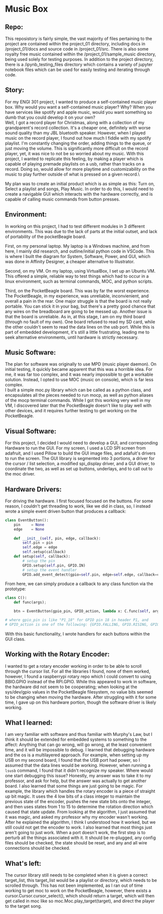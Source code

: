 # Music Box
## Repo: 
This reposistory is fairly simple, the vast majority of files pertaining to the project are contained within the project_01 directory, including docs in /project_01/docs and source code in /project_01/src. There is also some royalty free music contained within the /project_01/sample_music directory, being used solely for testing purposes. In addition to the project directory, there is a /ipynb_testing_files directory which contains a variety of jupyter notebook files which can be used for easily testing and iterating through code.

## Story:
For my ENGI 301 project, I wanted to produce a self-contained music player box. Why would you want a self-contained music player? Why? When you have services like spotify and apple music, would you want something so dumb that you could develop it on your own?\
Well, I got a record player for Christmas, along with a collection of my grandparent's record collection. It's a cheaper one, definitely with worse sound quality than my JBL bluetooth speaker. However, when I played music on the record player, I found out how much I fiddle with my spotify playlist. I'm constantly changing the order, adding things to the queue, or just moving the volume. This is significantly more difficult on the record player, yet, it was nice to not be so worried about my music. With this project, I wanted to replicate this feeling, by making a player which is capable of playing premade playlists on a usb, rather than tracks on a record. Doing so, would allow for more playtime and customizability on the music to play further outside of what is pressed on a given record.\

My plan was to create an initial product which is as simple as this: Turn on, Select a playlist and songs, Play Music. 
In order to do this, I would need to create a navigable GUI which interacts with the hardware correctly, and is capable of calling music commands from button presses. 

## Environment:
In working on this project, I had to test different modules in 3 different environments. This was due to the lack of parts at the initial outset, and lack of portability of the pocketBeagle board.

First, on my personal laptop. My laptop is a Windows machine, and from here, I mainly did research, and outline/initial python code in VSCode. This is where I built the diagram for System, Software, Power, and GUI, which was done in Affinity Designer, a cheaper alternative to Illustrator.

Second, on my VM. On my laptop, using VirtualBox, I set up an Ubuntu VM. This offered a simple, reliable way to test things which had to occur in a linux environment, such as terminal commands, MOC, and python scripts.

Third, on the PocketBeagle board. This was by far the worst experience. The PocketBeagle, in my experience, was unreliable, inconvienient, and overall a pain in the rear. One major struggle is that the board is not really portable. You can stick it in your bag, but there's a pretty good chance that any wires on the breadboard are going to be messed up. Another issue is that the board is unreliable. As in, at this stage, I am on my third board (through no fault of my own). One board refused to read my SD card, while the other couldn't seem to read the data lines on the usb port. While this is part of embedded development, it's still a little frustrating, leading me to seek alternative environments, until hardware is strictly necessary.

## Music Software:
The plan for software was originally to use MPD (music player daemon). On initial testing, it quickly became apparent that this was a horrible idea. For me, it was far too complex, and it was nearly impossible to get a workable solution. Instead, I opted to use MOC (music on console), which is far less complex.\
I built a simple moc.py library which can be called as a python class, and encapsulates all the pieces needed to run mocp, as well as python aliases of the mocp terminal commands. While I got this working very well in my VM, I discovered later that the PocketBeagle doesn't like to play well with other devices, and it requires further testing to get working on the PocketBeagle.
## Visual Software:
For this project, I decided I would need to develop a GUI, and corresponding Hardware to run the GUI. For my screen, I used a LCD SPI screen from adafruit, and I used Pillow to build the GUI image files, and adafuit's drivers to run the screen.
The GUI library is segmented into 3 portions, a driver for the cursor / list selection, a modified spi_display driver, and a GUI driver, to coordinate the two, as well as set up buttons, underlays, and to call out to the moc driver.

## Hardware Drivers:
For driving the hardware. I first focused focused on the buttons. For some reason, I couldn't get threading to work, like we did in class, so, I instead wrote a simple event driven button that produces a callback:

```python
class EventButton():
    pin     = None
    edge    = None
    
    def __init__(self, pin, edge, callback):
        self.pin = pin
        self.edge = edge
        self.setup(callback)
    def setup(self, callback):
        # setup the pin
        GPIO.setup(self.pin, GPIO.IN)
        # setup the event handler
        GPIO.add_event_detect(gpio=self.pin, edge=self.edge, callback=callback)
```
From here, we can simply produce a callback to any class function via the prototype:
```python
class C():
    def func(args);

    btn = EventButton(gpio_pin, GPIO_action, lambda x: C.func(self, args))

# where gpio_pin is like "P1_18" for GPIO pin 18 in header P1, and 
# GPIO_action is one of the following: {GPIO.FALLING, GPIO.RISING, GPIO.BOTH}
```
With this basic functionality, I wrote handlers for each buttons within the GUI class.
## Working with the Rotary Encoder:
I wanted to get a rotary encoder working in order to be able to scroll through the cursor list.  For all the libraries I found, none of them worked, however, I found a raspberrypi rotary repo which I could convert to using BBIO.GPIO instead of the RPI.GPIO. While this appeared to work in software, the hardware did not seem to be cooperating; when looking at the sys/dev/gpio values in the PocketBeagle filesystem, no value bits seemed to be changing when moving the hardware. After struggling with it for some time, I gave up on this hardware portion, though the software driver is likely working.

## What I learned: 
 I am very familiar with software and thus familiar with Murphy's Law, but I think it should be extended for embedded systems to something to the affect: Anything that can go wrong, will go wrong, at the least convenient time, and it will be impossible to debug. 
I learned that debugging hardware and the os is a multilayered approach. For example, when setting up my USB on my second board, I found that the USB port had power, so I assumed that the data lines would be working. However, when running a `lsusb` command, I found that it didn't recognize my speaker. Where would one start debugging this issue? Honestly, my answer was to take it to my professor, and ask for help, but the answer was actually to get another board. 
I also learned that some things are just going to be magic. For example, the library which handles the rotary encoder is a piece of straight up bit magic. It uses the 4 low bits of a class integer to maintain the previous state of the encoder, pushes the new state bits onto the integer, and then uses states from 1 to 15 to determine the rotation direction which caused that state update. From looking at the algorithm, I just assumed that it was magic, and asked my professor why my encoder wasn't working. After he explained the algorithm, I think I understood how it worked, but we still could not get the encoder to work. 
I also learned that most things just aren't going to just work. When a port doesn't work, the first step is to perturb all the things associated with it. It should be re-plugged, any config files should be checked, the state should be reset, and any and all wire connections should be checked.

## What's left:
The cursor library still needs to be completed when it is given a correct target_list, this target_list would be a playlist or directory, which needs to be scrolled through. This has not been implemented, as I ran out of time working to get moc to work on the PocketBeagle, however, there exists a cursor.Cursor.cursor_select(), which should return a <str> target, which will then get called in moc like so moc.Moc.play_target(target), and direct the player to the target song.